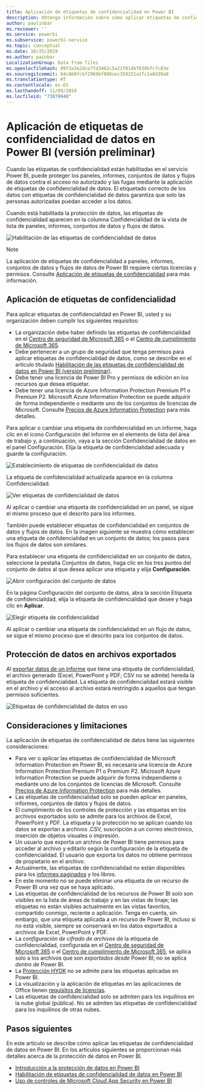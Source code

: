 ```yaml
---
title: Aplicación de etiquetas de confidencialidad en Power BI
description: Obtenga información sobre cómo aplicar etiquetas de confidencialidad de datos en Power BI
author: paulinbar
ms.reviewer: ''
ms.service: powerbi
ms.subservice: powerbi-service
ms.topic: conceptual
ms.date: 10/25/2019
ms.author: painbar
LocalizationGroup: Data from files
ms.openlocfilehash: 09f3a3e2dce7fd3462c5a21f014bf630bfc7c83e
ms.sourcegitcommit: 64c860fcbf2969bf089cec358331a1fc1e0d39a8
ms.translationtype: HT
ms.contentlocale: es-ES
ms.lasthandoff: 11/09/2019
ms.locfileid: "73879040"
---
```

# <a name="apply-data-sensitivity-labels-in-power-bi-preview"></a>Aplicación de etiquetas de confidencialidad de datos en Power BI (versión preliminar)

Cuando las etiquetas de confidencialidad están habilitadas en el servicio Power BI, puede proteger los paneles, informes, conjuntos de datos y flujos de datos contra el acceso no autorizado y las fugas mediante la aplicación de etiquetas de confidencialidad de datos. El etiquetado correcto de los datos con etiquetas de confidencialidad de datos garantiza que solo las personas autorizadas puedan acceder a los datos.

Cuando está habilitada la protección de datos, las etiquetas de confidencialidad aparecen en la columna Confidencialidad de la vista de lista de paneles, informes, conjuntos de datos y flujos de datos.

![Habilitación de las etiquetas de confidencialidad de datos](media/service-security-apply-data-sensitivity-labels/apply-data-sensitivity-labels-01.png)

> [!NOTE]
> La aplicación de etiquetas de confidencialidad a paneles, informes, conjuntos de datos y flujos de datos de Power BI requiere ciertas licencias y permisos. Consulte [Aplicación de etiquetas de confidencialidad](#applying-sensitivity-labels) para más información.

## <a name="applying-sensitivity-labels"></a>Aplicación de etiquetas de confidencialidad

Para aplicar etiquetas de confidencialidad en Power BI, usted y su organización deben cumplir los siguientes requisitos:

* La organización debe haber definido las etiquetas de confidencialidad en el [Centro de seguridad de Microsoft 365](https://security.microsoft.com/) o el [Centro de cumplimiento de Microsoft 365](https://compliance.microsoft.com/).
* Debe pertenecer a un grupo de seguridad que tenga permisos para aplicar etiquetas de confidencialidad de datos, como se describe en el artículo titulado [Habilitación de las etiquetas de confidencialidad de datos en Power BI (versión preliminar)](../admin/service-security-enable-data-sensitivity-labels.md#enable-data-sensitivity-labels).
* Debe tener una licencia de Power BI Pro y permisos de edición en los recursos que desea etiquetar. 
* Debe tener una licencia de Azure Information Protection Premium P1 o Premium P2. Microsoft Azure Information Protection se puede adquirir de forma independiente o mediante uno de los conjuntos de licencias de Microsoft. Consulte [Precios de Azure Information Protection](https://azure.microsoft.com/pricing/details/information-protection/) para más detalles.

Para aplicar o cambiar una etiqueta de confidencialidad en un informe, haga clic en el icono Configuración del informe en el elemento de lista del área de trabajo y, a continuación, vaya a la sección Confidencialidad de datos en el panel Configuración. Elija la etiqueta de confidencialidad adecuada y guarde la configuración.

![Establecimiento de etiquetas de confidencialidad de datos](media/service-security-apply-data-sensitivity-labels/apply-data-sensitivity-labels-02.png)

La etiqueta de confidencialidad actualizada aparece en la columna Confidencialidad. 

![Ver etiquetas de confidencialidad de datos](media/service-security-apply-data-sensitivity-labels/apply-data-sensitivity-labels-03.png)

Al aplicar o cambiar una etiqueta de confidencialidad en un panel, se sigue el mismo proceso que el descrito para los informes. 

También puede establecer etiquetas de confidencialidad en conjuntos de datos y flujos de datos. En la imagen siguiente se muestra cómo establecer una etiqueta de confidencialidad en un conjunto de datos; los pasos para los flujos de datos son similares.

Para establecer una etiqueta de confidencialidad en un conjunto de datos, seleccione la pestaña Conjuntos de datos, haga clic en los tres puntos del conjunto de datos al que desea aplicar una etiqueta y elija **Configuración**.

![Abrir configuración del conjunto de datos](media/service-security-apply-data-sensitivity-labels/apply-data-sensitivity-labels-05.png)

En la página Configuración del conjunto de datos, abra la sección Etiqueta de confidencialidad, elija la etiqueta de confidencialidad que desee y haga clic en **Aplicar**.

![Elegir etiqueta de confidencialidad](media/service-security-apply-data-sensitivity-labels/apply-data-sensitivity-labels-06.png)

Al aplicar o cambiar una etiqueta de confidencialidad en un flujo de datos, se sigue el mismo proceso que el descrito para los conjuntos de datos.

## <a name="data-protection-in-exported-files"></a>Protección de datos en archivos exportados

Al [exportar datos de un informe](https://docs.microsoft.com/power-bi/consumer/end-user-export) que tiene una etiqueta de confidencialidad, el archivo generado (Excel, PowerPoint y PDF; CSV no se admite) hereda la etiqueta de confidencialidad. La etiqueta de confidencialidad estará visible en el archivo y el acceso al archivo estará restringido a aquellos que tengan permisos suficientes.

![Etiquetas de confidencialidad de datos en uso](media/service-security-apply-data-sensitivity-labels/apply-data-sensitivity-labels-04b.png)

## <a name="considerations-and-limitations"></a>Consideraciones y limitaciones

La aplicación de etiquetas de confidencialidad de datos tiene las siguientes consideraciones:

* Para ver o aplicar las etiquetas de confidencialidad de Microsoft Information Protection en Power BI, es necesaria una licencia de Azure Information Protection Premium P1 o Premium P2. Microsoft Azure Information Protection se puede adquirir de forma independiente o mediante uno de los conjuntos de licencias de Microsoft. Consulte [Precios de Azure Information Protection](https://azure.microsoft.com/pricing/details/information-protection/) para más detalles.
* Las etiquetas de confidencialidad solo se pueden aplicar en paneles, informes, conjuntos de datos y flujos de datos.
* El cumplimiento de los controles de protección y las etiquetas en los archivos exportados solo se admite para los archivos de Excel, PowerPoint y PDF. La etiqueta y la protección no se aplican cuando los datos se exportan a archivos .CSV, suscripción a un correo electrónico, inserción de objetos visuales o impresión.
* Un usuario que exporta un archivo de Power BI tiene permisos para acceder al archivo y editarlo según la configuración de la etiqueta de confidencialidad. El usuario que exporta los datos no obtiene permisos de propietario en el archivo. 
* Actualmente, las etiquetas de confidencialidad no están disponibles para los [informes paginados]( https://docs.microsoft.com/power-bi/paginated-reports-report-builder-power-bi) y los libros. 
* En este momento no se puede eliminar una etiqueta de un recurso de Power BI una vez que se haya aplicado.
* Las etiquetas de confidencialidad de los recursos de Power BI solo son visibles en la lista de áreas de trabajo y en las vistas de linaje; las etiquetas no están visibles actualmente en las vistas favoritos, compartido conmigo, reciente o aplicación. Tenga en cuenta, sin embargo, que una etiqueta aplicada a un recurso de Power BI, incluso si no está visible, siempre se conservará en los datos exportados a archivos de Excel, PowerPoint y PDF.
* La *configuración de cifrado de archivos* de la etiqueta de confidencialidad, configurada en el [Centro de seguridad de Microsoft 365](https://security.microsoft.com/) o el [Centro de cumplimiento de Microsoft 365](https://compliance.microsoft.com/), se aplica solo a los archivos que son *exportados desde* Power BI; no se aplica *dentro de* Power BI.
* La [Protección HYOK](https://docs.microsoft.com/azure/information-protection/configure-adrms-restrictions) no se admite para las etiquetas aplicadas en Power BI.
* La visualización y la aplicación de etiquetas en las aplicaciones de Office tienen [requisitos de licencias](https://docs.microsoft.com/microsoft-365/compliance/sensitivity-labels-office-apps#subscription-and-licensing-requirements-for-sensitivity-labels).
* Las etiquetas de confidencialidad solo se admiten para los inquilinos en la nube global (pública). No se admiten las etiquetas de confidencialidad para los inquilinos de otras nubes.

## <a name="next-steps"></a>Pasos siguientes

En este artículo se describe cómo aplicar las etiquetas de confidencialidad de datos en Power BI. En los artículos siguientes se proporcionan más detalles acerca de la protección de datos en Power BI. 

* [Introducción a la protección de datos en Power BI](../admin/service-security-data-protection-overview.md)
* [Habilitación de etiquetas de confidencialidad de datos en Power BI](../admin/service-security-enable-data-sensitivity-labels.md)
* [Uso de controles de Microsoft Cloud App Security en Power BI](../admin/service-security-using-microsoft-cloud-app-security-controls.md)